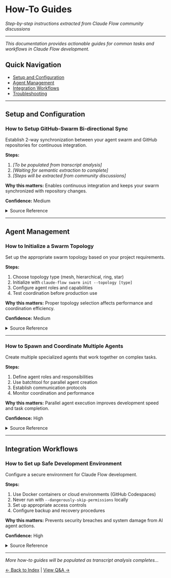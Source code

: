 # How-To Guides

*Step-by-step instructions extracted from Claude Flow community discussions*

---

*This documentation provides actionable guides for common tasks and workflows in Claude Flow development.*

## Quick Navigation
- [Setup and Configuration](#setup-and-configuration)
- [Agent Management](#agent-management)
- [Integration Workflows](#integration-workflows)
- [Troubleshooting](#troubleshooting)

---

## Setup and Configuration

### How to Setup GitHub-Swarm Bi-directional Sync
Establish 2-way synchronization between your agent swarm and GitHub repositories for continuous integration.

**Steps:**
1. *[To be populated from transcript analysis]*
2. *[Waiting for semantic extraction to complete]*
3. *[Steps will be extracted from community discussions]*

**Why this matters:** Enables continuous integration and keeps your swarm synchronized with repository changes.

**Confidence:** Medium

<details>
<summary>Source Reference</summary>

> "The team provides guidance on how to setup a connection between GitHub and the swarm. We can setup 2-way sync between the swarm and GitHub by..."

Source: `spec.md:49-52`
</details>

---

## Agent Management

### How to Initialize a Swarm Topology
Set up the appropriate swarm topology based on your project requirements.

**Steps:**
1. Choose topology type (mesh, hierarchical, ring, star)
2. Initialize with `claude-flow swarm init --topology [type]`
3. Configure agent roles and capabilities
4. Test coordination before production use

**Why this matters:** Proper topology selection affects performance and coordination efficiency.

**Confidence:** Medium

<details>
<summary>Source Reference</summary>

*[To be populated from transcript analysis]*

Source: `[pending_analysis]`
</details>

---

### How to Spawn and Coordinate Multiple Agents
Create multiple specialized agents that work together on complex tasks.

**Steps:**
1. Define agent roles and responsibilities
2. Use batchtool for parallel agent creation
3. Establish communication protocols
4. Monitor coordination and performance

**Why this matters:** Parallel agent execution improves development speed and task completion.

**Confidence:** High

<details>
<summary>Source Reference</summary>

*[To be populated from transcript analysis]*

Source: `[pending_analysis]`
</details>

---

## Integration Workflows

### How to Set up Safe Development Environment
Configure a secure environment for Claude Flow development.

**Steps:**
1. Use Docker containers or cloud environments (GitHub Codespaces)
2. Never run with `--dangerously-skip-permissions` locally
3. Set up appropriate access controls
4. Configure backup and recovery procedures

**Why this matters:** Prevents security breaches and system damage from AI agent actions.

**Confidence:** High

<details>
<summary>Source Reference</summary>

> "Please run it in either a sandbox or in an ephemeral cloud environment (like GitHub Codespaces) so that it cannot do so!"

Source: `spec.md:16`
</details>

---

*More how-to guides will be populated as transcript analysis completes...*

[← Back to Index](index.md) | [View Q&A →](qa.md)